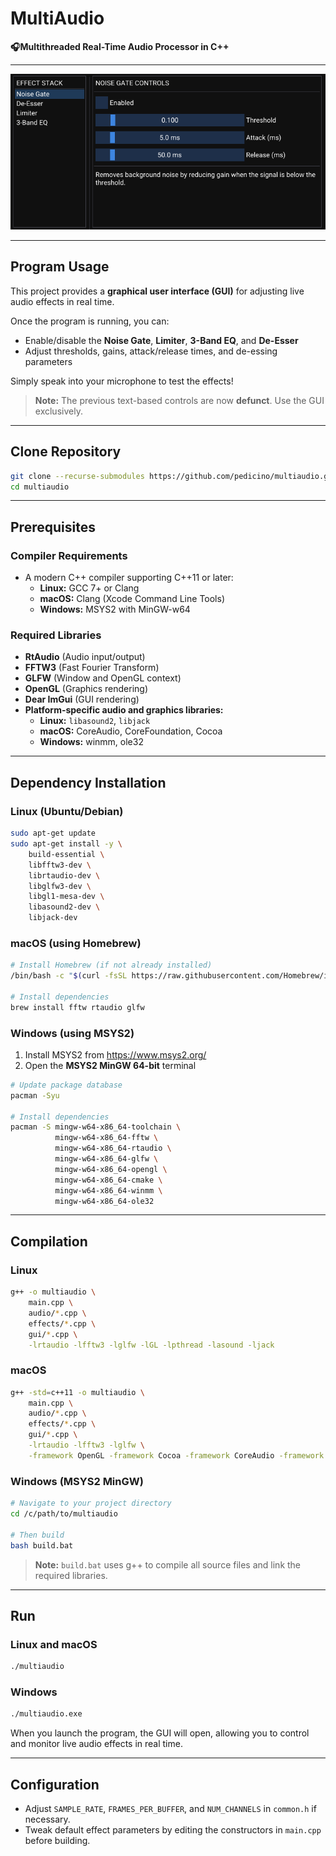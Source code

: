 # MultiAudio

**🎧Multithreaded Real-Time Audio Processor in C++**

---

![Multiaudio GUI](multiaudio_screenshot.png)

---

## Program Usage

This project provides a **graphical user interface (GUI)** for adjusting live audio effects in real time.

Once the program is running, you can:
- Enable/disable the **Noise Gate**, **Limiter**, **3-Band EQ**, and **De-Esser**
- Adjust thresholds, gains, attack/release times, and de-essing parameters

Simply speak into your microphone to test the effects!

> **Note:** The previous text-based controls are now **defunct**. Use the GUI exclusively.

---

## Clone Repository

```bash
git clone --recurse-submodules https://github.com/pedicino/multiaudio.git
cd multiaudio
```

---

## Prerequisites

### Compiler Requirements

- A modern C++ compiler supporting C++11 or later:
  - **Linux:** GCC 7+ or Clang
  - **macOS:** Clang (Xcode Command Line Tools)
  - **Windows:** MSYS2 with MinGW-w64

### Required Libraries

- **RtAudio** (Audio input/output)
- **FFTW3** (Fast Fourier Transform)
- **GLFW** (Window and OpenGL context)
- **OpenGL** (Graphics rendering)
- **Dear ImGui** (GUI rendering)
- **Platform-specific audio and graphics libraries:**
  - **Linux:** `libasound2`, `libjack`
  - **macOS:** CoreAudio, CoreFoundation, Cocoa
  - **Windows:** winmm, ole32

---

## Dependency Installation

### Linux (Ubuntu/Debian)

```bash
sudo apt-get update
sudo apt-get install -y \
    build-essential \
    libfftw3-dev \
    librtaudio-dev \
    libglfw3-dev \
    libgl1-mesa-dev \
    libasound2-dev \
    libjack-dev
```

### macOS (using Homebrew)

```bash
# Install Homebrew (if not already installed)
/bin/bash -c "$(curl -fsSL https://raw.githubusercontent.com/Homebrew/install/HEAD/install.sh)"

# Install dependencies
brew install fftw rtaudio glfw
```

### Windows (using MSYS2)

1. Install MSYS2 from https://www.msys2.org/
2. Open the **MSYS2 MinGW 64-bit** terminal

```bash
# Update package database
pacman -Syu

# Install dependencies
pacman -S mingw-w64-x86_64-toolchain \
          mingw-w64-x86_64-fftw \
          mingw-w64-x86_64-rtaudio \
          mingw-w64-x86_64-glfw \
          mingw-w64-x86_64-opengl \
          mingw-w64-x86_64-cmake \
          mingw-w64-x86_64-winmm \
          mingw-w64-x86_64-ole32
```

---

## Compilation

### Linux

```bash
g++ -o multiaudio \
    main.cpp \
    audio/*.cpp \
    effects/*.cpp \
    gui/*.cpp \
    -lrtaudio -lfftw3 -lglfw -lGL -lpthread -lasound -ljack
```

### macOS

```bash
g++ -std=c++11 -o multiaudio \
    main.cpp \
    audio/*.cpp \
    effects/*.cpp \
    gui/*.cpp \
    -lrtaudio -lfftw3 -lglfw \
    -framework OpenGL -framework Cocoa -framework CoreAudio -framework CoreFoundation
```

### Windows (MSYS2 MinGW)

```bash
# Navigate to your project directory
cd /c/path/to/multiaudio

# Then build
bash build.bat
```

> **Note:** `build.bat` uses g++ to compile all source files and link the required libraries.

---

## Run

### Linux and macOS

```bash
./multiaudio
```

### Windows

```bash
./multiaudio.exe
```

When you launch the program, the GUI will open, allowing you to control and monitor live audio effects in real time.

---

## Configuration

- Adjust `SAMPLE_RATE`, `FRAMES_PER_BUFFER`, and `NUM_CHANNELS` in `common.h` if necessary.
- Tweak default effect parameters by editing the constructors in `main.cpp` before building.
